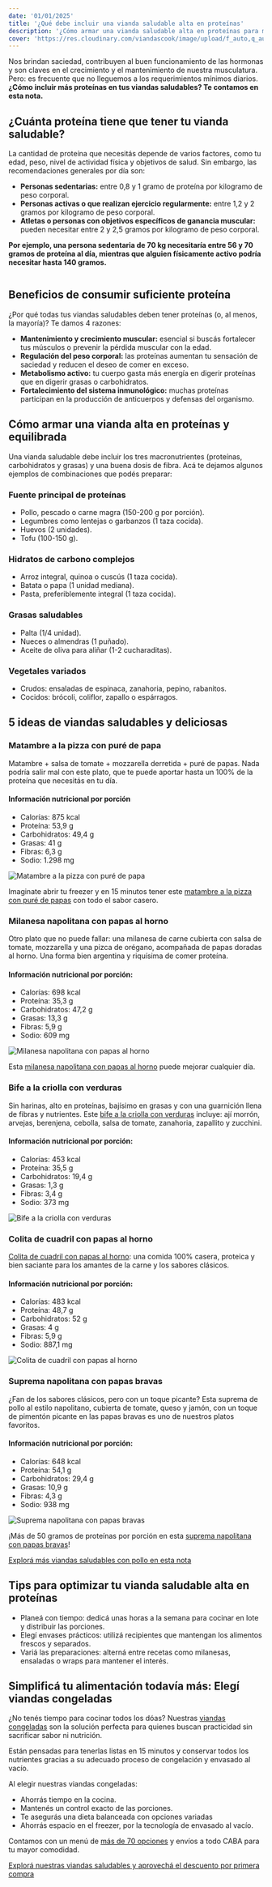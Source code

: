 ```yaml
---
date: '01/01/2025'
title: '¿Qué debe incluir una vianda saludable alta en proteínas'
description: '¿Cómo armar una vianda saludable alta en proteínas para mayor saciedad y fortalecimiento muscular? Te contamos en esta nota.'
cover: 'https://res.cloudinary.com/viandascook/image/upload/f_auto,q_auto/v1/blog/ofci7sg7asjxzpnmefnb'
---
```


<p>Nos brindan saciedad, contribuyen al buen funcionamiento de las hormonas y son claves en el crecimiento y el mantenimiento de nuestra musculatura. Pero: es frecuente que no lleguemos a los requerimientos mínimos diarios. <strong>¿Cómo incluir más proteínas en tus viandas saludables? Te contamos en esta nota.</strong></p>

<h2>¿Cuánta proteína tiene que tener tu vianda saludable?</h2>

<p>La cantidad de proteína que necesitás depende de varios factores, como tu edad, peso, nivel de actividad física y objetivos de salud. Sin embargo, las recomendaciones generales por día son:</p>

<ul>
  <li><strong>Personas sedentarias:</strong> entre 0,8 y 1 gramo de proteína por kilogramo de peso corporal.</li>
  <li><strong>Personas activas o que realizan ejercicio regularmente:</strong> entre 1,2 y 2 gramos por kilogramo de peso corporal.</li>
  <li><strong>Atletas o personas con objetivos específicos de ganancia muscular:</strong> pueden necesitar entre 2 y 2,5 gramos por kilogramo de peso corporal.</li>
</ul>

<p><strong>Por ejemplo, una persona sedentaria de 70 kg necesitaría entre 56 y 70 gramos de proteína al día, mientras que alguien físicamente activo podría necesitar hasta 140 gramos.</strong></p>

<div>
    <div>
        <img src="https://res.cloudinary.com/viandascook/image/upload/f_auto,q_auto/v1/blog/afe2ibwu398wz3undspi" alt="">
    </div>
</div>

<h2>Beneficios de consumir suficiente proteína</h2>

<p>¿Por qué todas tus viandas saludables deben tener proteínas (o, al menos, la mayoría)? Te damos 4 razones:</p>

<ul>
  <li><strong>Mantenimiento y crecimiento muscular:</strong> esencial si buscás fortalecer tus músculos o prevenir la pérdida muscular con la edad.</li>
  <li><strong>Regulación del peso corporal:</strong> las proteínas aumentan tu sensación de saciedad y reducen el deseo de comer en exceso.</li>
  <li><strong>Metabolismo activo:</strong> tu cuerpo gasta más energía en digerir proteínas que en digerir grasas o carbohidratos.</li>
  <li><strong>Fortalecimiento del sistema inmunológico:</strong> muchas proteínas participan en la producción de anticuerpos y defensas del organismo.</li>
</ul>

<h2>Cómo armar una vianda alta en proteínas y equilibrada</h2>

<p>Una vianda saludable debe incluir los tres macronutrientes (proteínas, carbohidratos y grasas) y una buena dosis de fibra. Acá te dejamos algunos ejemplos de combinaciones que podés preparar:</p>

<h3>Fuente principal de proteínas</h3>
<ul>
  <li>Pollo, pescado o carne magra (150-200 g por porción).</li>
  <li>Legumbres como lentejas o garbanzos (1 taza cocida).</li>
  <li>Huevos (2 unidades).</li>
  <li>Tofu (100-150 g).</li>
</ul>

<h3>Hidratos de carbono complejos</h3>
<ul>
  <li>Arroz integral, quinoa o cuscús (1 taza cocida).</li>
  <li>Batata o papa (1 unidad mediana).</li>
  <li>Pasta, preferiblemente integral (1 taza cocida).</li>
</ul>

<h3>Grasas saludables</h3>
<ul>
  <li>Palta (1/4 unidad).</li>
  <li>Nueces o almendras (1 puñado).</li>
  <li>Aceite de oliva para aliñar (1-2 cucharaditas).</li>
</ul>

<h3>Vegetales variados</h3>
<ul>
  <li>Crudos: ensaladas de espinaca, zanahoria, pepino, rabanitos.</li>
  <li>Cocidos: brócoli, coliflor, zapallo o espárragos.</li>
</ul>

<h2>5 ideas de viandas saludables y deliciosas</h2>

<h3>Matambre a la pizza con puré de papa</h3>
<p>Matambre + salsa de tomate + mozzarella derretida + puré de papas. Nada podría salir mal con este plato, que te puede aportar hasta un 100% de la proteína que necesitás en tu día.</p>

<h4>Información nutricional por porción</h4>
<ul>
  <li>Calorías: 875 kcal</li>
  <li>Proteína: 53,9 g</li>
  <li>Carbohidratos: 49,4 g</li>
  <li>Grasas: 41 g</li>
  <li>Fibras: 6,3 g</li>
  <li>Sodio: 1.298 mg</li>
</ul>

<div>
  <img 
    src="https://res.cloudinary.com/viandascook/image/upload/v1681571042/hg10jic70yqjllx9vl7k.jpg" 
    alt="Matambre a la pizza con puré de papa"
  >
  <p>Imaginate abrir tu freezer y en 15 minutos tener este 
    <a href="https://www.viandascook.com/plato/matambre-a-la-pizza-con-pure-de-papa">matambre a la pizza con puré de papas</a> 
    con todo el sabor casero.
  </p>
</div>

<h3>Milanesa napolitana con papas al horno</h3>
<p>Otro plato que no puede fallar: una milanesa de carne cubierta con salsa de tomate, mozzarella y una pizca de orégano, acompañada de papas doradas al horno. Una forma bien argentina y riquísima de comer proteína.</p>

<h4>Información nutricional por porción:</h4>
<ul>
  <li>Calorías: 698 kcal</li>
  <li>Proteína: 35,3 g</li>
  <li>Carbohidratos: 47,2 g</li>
  <li>Grasas: 13,3 g</li>
  <li>Fibras: 5,9 g</li>
  <li>Sodio: 609 mg</li>
</ul>

<div>
  <img 
    src="https://res.cloudinary.com/viandascook/image/upload/v1681572818/uw1nnkmeoigceffkt45g.jpg" 
    alt="Milanesa napolitana con papas al horno"
  >
  <p>Esta 
    <a href="https://www.viandascook.com/plato/milanesa-napolitana-con-papas-al-horno">milanesa napolitana con papas al horno</a> 
    puede mejorar cualquier día.
  </p>
</div>

<h3>Bife a la criolla con verduras</h3>
<p>Sin harinas, alto en proteínas, bajísimo en grasas y con una guarnición llena de fibras y nutrientes. Este 
  <a href="https://www.viandascook.com/plato/bife-a-la-criolla-con-verduras">bife a la criolla con verduras</a> 
  incluye: ají morrón, arvejas, berenjena, cebolla, salsa de tomate, zanahoria, zapallito y zucchini.
</p>

<h4>Información nutricional por porción:</h4>
<ul>
  <li>Calorías: 453 kcal</li>
  <li>Proteína: 35,5 g</li>
  <li>Carbohidratos: 19,4 g</li>
  <li>Grasas: 1,3 g</li>
  <li>Fibras: 3,4 g</li>
  <li>Sodio: 373 mg</li>
</ul>

<div>
  <img 
    src="https://res.cloudinary.com/viandascook/image/upload/v1681570736/x8j6kxhg0adjwjwpruse.jpg" 
    alt="Bife a la criolla con verduras"
  >
</div>

<h3>Colita de cuadril con papas al horno</h3>
<p><a href="https://www.viandascook.com/plato/colita-de-cuadril-con-papas-al-horno">Colita de cuadril con papas al horno</a>: una comida 100% casera, proteica y bien saciante para los amantes de la carne y los sabores clásicos.</p>

<h4>Información nutricional por porción:</h4>
<ul>
  <li>Calorías: 483 kcal</li>
  <li>Proteína: 48,7 g</li>
  <li>Carbohidratos: 52 g</li>
  <li>Grasas: 4 g</li>
  <li>Fibras: 5,9 g</li>
  <li>Sodio: 887,1 mg</li>
</ul>

<div>
  <img 
    src="https://res.cloudinary.com/viandascook/image/upload/v1681570884/jv5hpsqxcudknzybp7so.jpg" 
    alt="Colita de cuadril con papas al horno"
  >
</div>

<h3>Suprema napolitana con papas bravas</h3>
<p>¿Fan de los sabores clásicos, pero con un toque picante? Esta suprema de pollo al estilo napolitano, cubierta de tomate, queso y jamón, con un toque de pimentón picante en las papas bravas es uno de nuestros platos favoritos.</p>

<h4>Información nutricional por porción:</h4>
<ul>
  <li>Calorías: 648 kcal</li>
  <li>Proteína: 54,1 g</li>
  <li>Carbohidratos: 29,4 g</li>
  <li>Grasas: 10,9 g</li>
  <li>Fibras: 4,3 g</li>
  <li>Sodio: 938 mg</li>
</ul>

<div>
  <img 
    src="https://res.cloudinary.com/viandascook/image/upload/v1681575438/q899pjokhk7s8ccracvt.jpg" 
    alt="Suprema napolitana con papas bravas"
  >
</div>

<p>¡Más de 50 gramos de proteínas por porción en esta 
  <a href="https://www.viandascook.com/plato/suprema-napolitana-con-papas-bravas">suprema napolitana con papas bravas</a>!
</p>

<p>
  <a href="https://www.viandascook.com/blog/2024-07-12-deliciosas-recetas-con-pollo-para-cualquier-dia">Explorá más viandas saludables con pollo en esta nota</a>
</p>

<h2>Tips para optimizar tu vianda saludable alta en proteínas</h2>

<ul>
  <li>Planeá con tiempo: dedicá unas horas a la semana para cocinar en lote y distribuir las porciones.</li>
  <li>Elegí envases prácticos: utilizá recipientes que mantengan los alimentos frescos y separados.</li>
  <li>Variá las preparaciones: alterná entre recetas como milanesas, ensaladas o wraps para mantener el interés.</li>
</ul>

<h2>Simplificá tu alimentación todavía más: Elegí viandas congeladas</h2>

<p>¿No tenés tiempo para cocinar todos los dóas? Nuestras 
  <a href="https://www.viandascook.com/blog/2024-12-11-viandas-congeladas">viandas congeladas</a> 
  son la solución perfecta para quienes buscan practicidad sin sacrificar sabor ni nutrición.
</p>

<p>Están pensadas para tenerlas listas en 15 minutos y conservar todos los nutrientes gracias a su adecuado proceso de congelación y envasado al vacío.</p>

<p>Al elegir nuestras viandas congeladas:</p>
<ul>
  <li>Ahorrás tiempo en la cocina.</li>
  <li>Mantenés un control exacto de las porciones.</li>
  <li>Te asegurás una dieta balanceada con opciones variadas</li>
  <li>Ahorrás espacio en el freezer, por la tecnología de envasado al vacío.</li>
</ul>

<p>Contamos con un menú de 
  <a href="https://www.viandascook.com/menu">más de 70 opciones</a> 
  y envíos a todo CABA para tu mayor comodidad.
</p>

<p>
  <a href="https://www.viandascook.com/menu">
    Explorá nuestras viandas saludables y aprovechá el descuento por primera compra
  </a>
</p>
